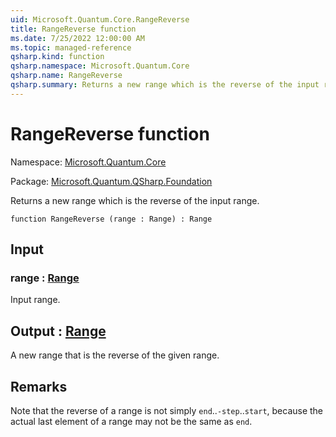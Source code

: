 ```yaml
---
uid: Microsoft.Quantum.Core.RangeReverse
title: RangeReverse function
ms.date: 7/25/2022 12:00:00 AM
ms.topic: managed-reference
qsharp.kind: function
qsharp.namespace: Microsoft.Quantum.Core
qsharp.name: RangeReverse
qsharp.summary: Returns a new range which is the reverse of the input range.
---
```


# RangeReverse function

Namespace: [Microsoft.Quantum.Core](xref:Microsoft.Quantum.Core)

Package: [Microsoft.Quantum.QSharp.Foundation](https://nuget.org/packages/Microsoft.Quantum.QSharp.Foundation)


Returns a new range which is the reverse of the input range.

```qsharp
function RangeReverse (range : Range) : Range
```


## Input

### range : [Range](xref:microsoft.quantum.qsharp.valueliterals#range-literals)

Input range.



## Output : [Range](xref:microsoft.quantum.qsharp.valueliterals#range-literals)

A new range that is the reverse of the given range.

## Remarks

Note that the reverse of a range is not simply `end`..`-step`..`start`, becausethe actual last element of a range may not be the same as `end`.
